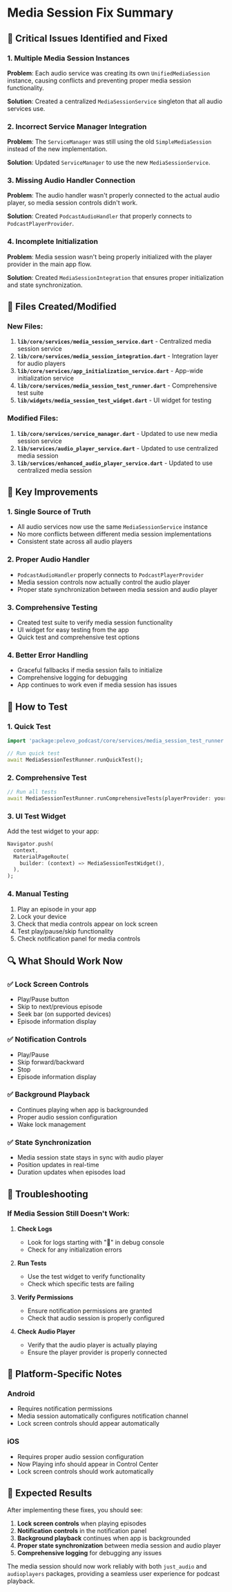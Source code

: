 # Media Session Fix Summary

## 🚨 Critical Issues Identified and Fixed

### 1. **Multiple Media Session Instances**
**Problem**: Each audio service was creating its own `UnifiedMediaSession` instance, causing conflicts and preventing proper media session functionality.

**Solution**: Created a centralized `MediaSessionService` singleton that all audio services use.

### 2. **Incorrect Service Manager Integration**
**Problem**: The `ServiceManager` was still using the old `SimpleMediaSession` instead of the new implementation.

**Solution**: Updated `ServiceManager` to use the new `MediaSessionService`.

### 3. **Missing Audio Handler Connection**
**Problem**: The audio handler wasn't properly connected to the actual audio player, so media session controls didn't work.

**Solution**: Created `PodcastAudioHandler` that properly connects to `PodcastPlayerProvider`.

### 4. **Incomplete Initialization**
**Problem**: Media session wasn't being properly initialized with the player provider in the main app flow.

**Solution**: Created `MediaSessionIntegration` that ensures proper initialization and state synchronization.

## 🔧 Files Created/Modified

### New Files:
1. **`lib/core/services/media_session_service.dart`** - Centralized media session service
2. **`lib/core/services/media_session_integration.dart`** - Integration layer for audio players
3. **`lib/core/services/app_initialization_service.dart`** - App-wide initialization service
4. **`lib/core/services/media_session_test_runner.dart`** - Comprehensive test suite
5. **`lib/widgets/media_session_test_widget.dart`** - UI widget for testing

### Modified Files:
1. **`lib/core/services/service_manager.dart`** - Updated to use new media session service
2. **`lib/services/audio_player_service.dart`** - Updated to use centralized media session
3. **`lib/services/enhanced_audio_player_service.dart`** - Updated to use centralized media session

## 🎯 Key Improvements

### 1. **Single Source of Truth**
- All audio services now use the same `MediaSessionService` instance
- No more conflicts between different media session implementations
- Consistent state across all audio players

### 2. **Proper Audio Handler**
- `PodcastAudioHandler` properly connects to `PodcastPlayerProvider`
- Media session controls now actually control the audio player
- Proper state synchronization between media session and audio player

### 3. **Comprehensive Testing**
- Created test suite to verify media session functionality
- UI widget for easy testing from the app
- Quick test and comprehensive test options

### 4. **Better Error Handling**
- Graceful fallbacks if media session fails to initialize
- Comprehensive logging for debugging
- App continues to work even if media session has issues

## 🚀 How to Test

### 1. **Quick Test**
```dart
import 'package:pelevo_podcast/core/services/media_session_test_runner.dart';

// Run quick test
await MediaSessionTestRunner.runQuickTest();
```

### 2. **Comprehensive Test**
```dart
// Run all tests
await MediaSessionTestRunner.runComprehensiveTests(playerProvider: yourPlayerProvider);
```

### 3. **UI Test Widget**
Add the test widget to your app:
```dart
Navigator.push(
  context,
  MaterialPageRoute(
    builder: (context) => MediaSessionTestWidget(),
  ),
);
```

### 4. **Manual Testing**
1. Play an episode in your app
2. Lock your device
3. Check that media controls appear on lock screen
4. Test play/pause/skip functionality
5. Check notification panel for media controls

## 🔍 What Should Work Now

### ✅ Lock Screen Controls
- Play/Pause button
- Skip to next/previous episode
- Seek bar (on supported devices)
- Episode information display

### ✅ Notification Controls
- Play/Pause
- Skip forward/backward
- Stop
- Episode information display

### ✅ Background Playback
- Continues playing when app is backgrounded
- Proper audio session configuration
- Wake lock management

### ✅ State Synchronization
- Media session state stays in sync with audio player
- Position updates in real-time
- Duration updates when episodes load

## 🐛 Troubleshooting

### If Media Session Still Doesn't Work:

1. **Check Logs**
   - Look for logs starting with "🎵" in debug console
   - Check for any initialization errors

2. **Run Tests**
   - Use the test widget to verify functionality
   - Check which specific tests are failing

3. **Verify Permissions**
   - Ensure notification permissions are granted
   - Check that audio session is properly configured

4. **Check Audio Player**
   - Verify that the audio player is actually playing
   - Ensure the player provider is properly connected

## 📱 Platform-Specific Notes

### Android
- Requires notification permissions
- Media session automatically configures notification channel
- Lock screen controls should appear automatically

### iOS
- Requires proper audio session configuration
- Now Playing info should appear in Control Center
- Lock screen controls should work automatically

## 🎉 Expected Results

After implementing these fixes, you should see:

1. **Lock screen controls** when playing episodes
2. **Notification controls** in the notification panel
3. **Background playback** continues when app is backgrounded
4. **Proper state synchronization** between media session and audio player
5. **Comprehensive logging** for debugging any issues

The media session should now work reliably with both `just_audio` and `audioplayers` packages, providing a seamless user experience for podcast playback.
